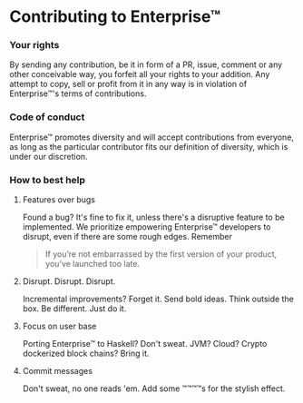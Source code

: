 # Contributing to Enterprise™

### Your rights

By sending any contribution, be it in form of a PR, issue, comment or any other
conceivable way, you forfeit all your rights to your addition. Any attempt to
copy, sell or profit from it in any way is in violation of Enterprise™'s terms
of contributions.

### Code of conduct

Enterprise™ promotes diversity and will accept contributions from everyone, as
long as the particular contributor fits our definition of diversity, which is
under our discretion.

### How to best help

1. Features over bugs

   Found a bug? It's fine to fix it, unless there's a disruptive feature to be
   implemented. We prioritize empowering Enterprise™ developers to disrupt, even
   if there are some rough edges. Remember

   > If you’re not embarrassed by the first version of your product,
   > you’ve launched too late.

2. Disrupt. Disrupt. Disrupt.

   Incremental improvements? Forget it. Send bold ideas. Think outside the box.
   Be different. Just do it.

3. Focus on user base

   Porting Enterprise™ to Haskell? Don't sweat. JVM? Cloud? Crypto dockerized
   block chains? Bring it.

4. Commit messages

   Don't sweat, no one reads 'em. Add some ™™™™s for the stylish effect.
